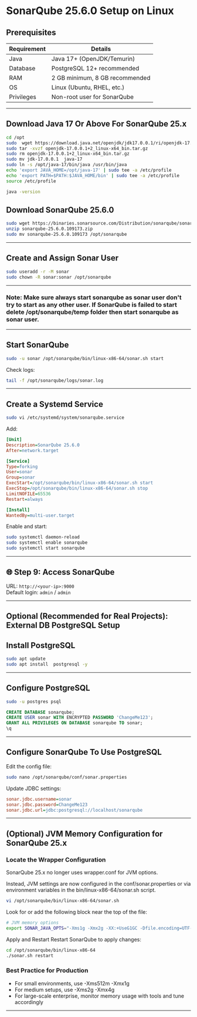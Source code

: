 # SonarQube 25.6.0 Setup on Linux

## Prerequisites

| Requirement        | Details                          |
|--------------------|----------------------------------|
| Java               | Java 17+ (OpenJDK/Temurin)       |
| Database           | PostgreSQL 12+ recommended       |
| RAM                | 2 GB minimum, 8 GB recommended    |
| OS                 | Linux (Ubuntu, RHEL, etc.)       |
| Privileges         | Non-root user for SonarQube      |

---

## Download Java 17 Or Above For SonarQube 25.x 

```bash
cd /opt
sudo  wget https://download.java.net/openjdk/jdk17.0.0.1/ri/openjdk-17.0.0.1+2_linux-x64_bin.tar.gz
sudo tar -xvzf openjdk-17.0.0.1+2_linux-x64_bin.tar.gz
sudo rm openjdk-17.0.0.1+2_linux-x64_bin.tar.gz
sudo mv jdk-17.0.0.1  java-17
sudo ln -s /opt/java-17/bin/java /usr/bin/java
echo 'export JAVA_HOME=/opt/java-17' | sudo tee -a /etc/profile
echo 'export PATH=$PATH:$JAVA_HOME/bin' | sudo tee -a /etc/profile
source /etc/profile

java -version

```

## Download SonarQube 25.6.0

```bash
sudo wget https://binaries.sonarsource.com/Distribution/sonarqube/sonarqube-25.6.0.109173.zip
unzip sonarqube-25.6.0.109173.zip
sudo mv sonarqube-25.6.0.109173 /opt/sonarqube
```

---


## Create and Assign Sonar User

```bash
sudo useradd -r -M sonar
sudo chown -R sonar:sonar /opt/sonarqube
```

---
### Note: Make sure always start sonarqube as sonar user don't try to start as any other user. If SonarQube is failed to start delete /opt/sonarqube/temp folder then start sonarqube as sonar user.
---
## Start SonarQube


```bash
sudo -u sonar /opt/sonarqube/bin/linux-x86-64/sonar.sh start
```

Check logs:

```bash
tail -f /opt/sonarqube/logs/sonar.log
```

---

## Create a Systemd Service

```bash
sudo vi /etc/systemd/system/sonarqube.service
```

Add:

```ini
[Unit]
Description=SonarQube 25.6.0
After=network.target

[Service]
Type=forking
User=sonar
Group=sonar
ExecStart=/opt/sonarqube/bin/linux-x86-64/sonar.sh start
ExecStop=/opt/sonarqube/bin/linux-x86-64/sonar.sh stop
LimitNOFILE=65536
Restart=always

[Install]
WantedBy=multi-user.target
```

Enable and start:

```bash
sudo systemctl daemon-reload
sudo systemctl enable sonarqube
sudo systemctl start sonarqube
```
---

## 🌐 Step 9: Access SonarQube

URL: `http://<your-ip>:9000`  
Default login: `admin` / `admin`

---

## Optional (Recommended for Real Projects): External DB PostgreSQL Setup


## Install PostgreSQL

```bash
sudo apt update
sudo apt install  postgresql -y
```

---

## Configure PostgreSQL

```bash
sudo -u postgres psql
```

```sql
CREATE DATABASE sonarqube;
CREATE USER sonar WITH ENCRYPTED PASSWORD 'ChangeMe123';
GRANT ALL PRIVILEGES ON DATABASE sonarqube TO sonar;
\q
```

---

## Configure SonarQube To Use PostgreSQL

Edit the config file:

```bash
sudo nano /opt/sonarqube/conf/sonar.properties
```

Update JDBC settings:

```ini
sonar.jdbc.username=sonar
sonar.jdbc.password=ChangeMe123
sonar.jdbc.url=jdbc:postgresql://localhost/sonarqube
```
---

## (Optional) JVM Memory Configuration for SonarQube 25.x

### Locate the Wrapper Configuration
SonarQube 25.x no longer uses wrapper.conf for JVM options.

Instead, JVM settings are now configured in the conf/sonar.properties or via environment variables in the bin/linux-x86-64/sonar.sh script.

```bash
vi /opt/sonarqube/bin/linux-x86-64/sonar.sh
```
Look for or add the following block near the top of the file:

```bash
# JVM memory options
export SONAR_JAVA_OPTS="-Xms1g -Xmx2g -XX:+UseG1GC -Dfile.encoding=UTF-8"
```
Apply and Restart
Restart SonarQube to apply changes:
```bash
cd /opt/sonarqube/bin/linux-x86-64
./sonar.sh restart
```

### Best Practice for Production
- For small environments, use -Xms512m -Xmx1g
- For medium setups, use -Xms2g -Xmx4g
- For large-scale enterprise, monitor memory usage with tools and tune accordingly

---
